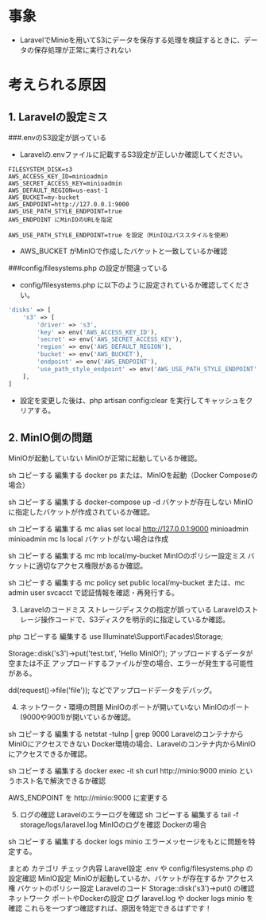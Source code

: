 # 事象

- LaravelでMinioを用いてS3にデータを保存する処理を検証するときに、データの保存処理が正常に実行されない

# 考えられる原因

## 1. Laravelの設定ミス
###.envのS3設定が誤っている
- Laravelの.envファイルに記載するS3設定が正しいか確認してください。

```env
FILESYSTEM_DISK=s3
AWS_ACCESS_KEY_ID=minioadmin
AWS_SECRET_ACCESS_KEY=minioadmin
AWS_DEFAULT_REGION=us-east-1
AWS_BUCKET=my-bucket
AWS_ENDPOINT=http://127.0.0.1:9000
AWS_USE_PATH_STYLE_ENDPOINT=true
AWS_ENDPOINT にMinIOのURLを指定

AWS_USE_PATH_STYLE_ENDPOINT=true を設定（MinIOはパススタイルを使用）
```
- AWS_BUCKET がMinIOで作成したバケットと一致しているか確認

###config/filesystems.php の設定が間違っている

- config/filesystems.php に以下のように設定されているか確認してください。

```php
'disks' => [
    's3' => [
        'driver' => 's3',
        'key' => env('AWS_ACCESS_KEY_ID'),
        'secret' => env('AWS_SECRET_ACCESS_KEY'),
        'region' => env('AWS_DEFAULT_REGION'),
        'bucket' => env('AWS_BUCKET'),
        'endpoint' => env('AWS_ENDPOINT'),
        'use_path_style_endpoint' => env('AWS_USE_PATH_STYLE_ENDPOINT', false),
    ],
]
```

- 設定を変更した後は、php artisan config:clear を実行してキャッシュをクリアする。

## 2. MinIO側の問題
MinIOが起動していない
MinIOが正常に起動しているか確認。

sh
コピーする
編集する
docker ps
または、MinIOを起動（Docker Composeの場合）

sh
コピーする
編集する
docker-compose up -d
バケットが存在しない
MinIOに指定したバケットが作成されているか確認。

sh
コピーする
編集する
mc alias set local http://127.0.0.1:9000 minioadmin minioadmin
mc ls local
バケットがない場合は作成

sh
コピーする
編集する
mc mb local/my-bucket
MinIOのポリシー設定ミス
バケットに適切なアクセス権限があるか確認。

sh
コピーする
編集する
mc policy set public local/my-bucket
または、mc admin user svcacct で認証情報を確認・再発行する。

3. Laravelのコードミス
ストレージディスクの指定が誤っている
Laravelのストレージ操作コードで、S3ディスクを明示的に指定しているか確認。

php
コピーする
編集する
use Illuminate\Support\Facades\Storage;

Storage::disk('s3')->put('test.txt', 'Hello MinIO!');
アップロードするデータが空または不正
アップロードするファイルが空の場合、エラーが発生する可能性がある。

dd(request()->file('file')); などでアップロードデータをデバッグ。

4. ネットワーク・環境の問題
MinIOのポートが開いていない
MinIOのポート(9000や9001)が開いているか確認。

sh
コピーする
編集する
netstat -tulnp | grep 9000
LaravelのコンテナからMinIOにアクセスできない
Docker環境の場合、Laravelのコンテナ内からMinIOにアクセスできるか確認。

sh
コピーする
編集する
docker exec -it <laravel-container> sh
curl http://minio:9000
minio というホスト名で解決できるか確認

AWS_ENDPOINT を http://minio:9000 に変更する

5. ログの確認
Laravelのエラーログを確認
sh
コピーする
編集する
tail -f storage/logs/laravel.log
MinIOのログを確認
Dockerの場合

sh
コピーする
編集する
docker logs minio
エラーメッセージをもとに問題を特定する。

まとめ
カテゴリ	チェック内容
Laravel設定	.env や config/filesystems.php の設定確認
MinIO設定	MinIOが起動しているか、バケットが存在するか
アクセス権	バケットのポリシー設定
Laravelのコード	Storage::disk('s3')->put() の確認
ネットワーク	ポートやDockerの設定
ログ	laravel.log や docker logs minio を確認
これらを一つずつ確認すれば、原因を特定できるはずです！
